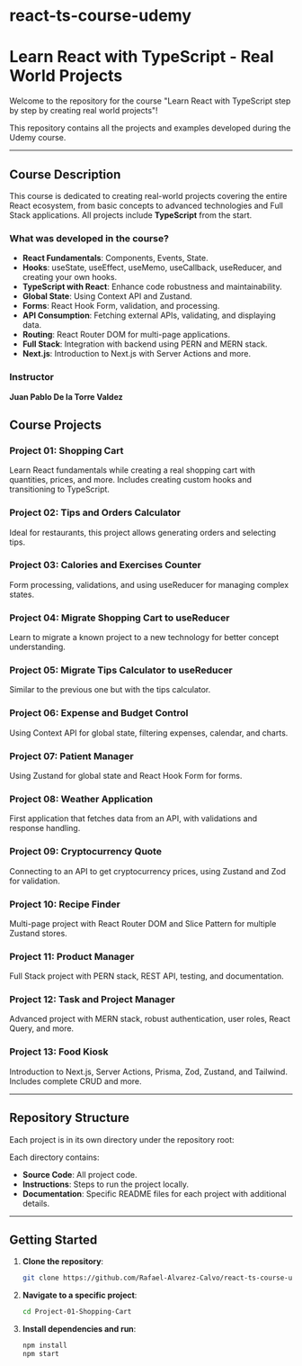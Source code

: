 # react-ts-course-udemy

# Learn React with TypeScript - Real World Projects

Welcome to the repository for the course "Learn React with TypeScript step by step by creating real world projects"!

This repository contains all the projects and examples developed during the Udemy course.

---

## Course Description

This course is dedicated to creating real-world projects covering the entire React ecosystem, from basic concepts to advanced technologies and Full Stack applications. All projects include **TypeScript** from the start.

### What was developed in the course?

- **React Fundamentals**: Components, Events, State.
- **Hooks**: useState, useEffect, useMemo, useCallback, useReducer, and creating your own hooks.
- **TypeScript with React**: Enhance code robustness and maintainability.
- **Global State**: Using Context API and Zustand.
- **Forms**: React Hook Form, validation, and processing.
- **API Consumption**: Fetching external APIs, validating, and displaying data.
- **Routing**: React Router DOM for multi-page applications.
- **Full Stack**: Integration with backend using PERN and MERN stack.
- **Next.js**: Introduction to Next.js with Server Actions and more.

### Instructor

**Juan Pablo De la Torre Valdez**

## Course Projects

### Project 01: Shopping Cart
Learn React fundamentals while creating a real shopping cart with quantities, prices, and more. Includes creating custom hooks and transitioning to TypeScript.

### Project 02: Tips and Orders Calculator
Ideal for restaurants, this project allows generating orders and selecting tips.

### Project 03: Calories and Exercises Counter
Form processing, validations, and using useReducer for managing complex states.

### Project 04: Migrate Shopping Cart to useReducer
Learn to migrate a known project to a new technology for better concept understanding.

### Project 05: Migrate Tips Calculator to useReducer
Similar to the previous one but with the tips calculator.

### Project 06: Expense and Budget Control
Using Context API for global state, filtering expenses, calendar, and charts.

### Project 07: Patient Manager
Using Zustand for global state and React Hook Form for forms.

### Project 08: Weather Application
First application that fetches data from an API, with validations and response handling.

### Project 09: Cryptocurrency Quote
Connecting to an API to get cryptocurrency prices, using Zustand and Zod for validation.

### Project 10: Recipe Finder
Multi-page project with React Router DOM and Slice Pattern for multiple Zustand stores.

### Project 11: Product Manager
Full Stack project with PERN stack, REST API, testing, and documentation.

### Project 12: Task and Project Manager
Advanced project with MERN stack, robust authentication, user roles, React Query, and more.

### Project 13: Food Kiosk
Introduction to Next.js, Server Actions, Prisma, Zod, Zustand, and Tailwind. Includes complete CRUD and more.

---

## Repository Structure

Each project is in its own directory under the repository root:

Each directory contains:

- **Source Code**: All project code.
- **Instructions**: Steps to run the project locally.
- **Documentation**: Specific README files for each project with additional details.

---

## Getting Started

1. **Clone the repository**:
    ```bash
    git clone https://github.com/Rafael-Alvarez-Calvo/react-ts-course-udemy.git
    ```
2. **Navigate to a specific project**:
    ```bash
    cd Project-01-Shopping-Cart
    ```
3. **Install dependencies and run**:
    ```bash
    npm install
    npm start
    ```